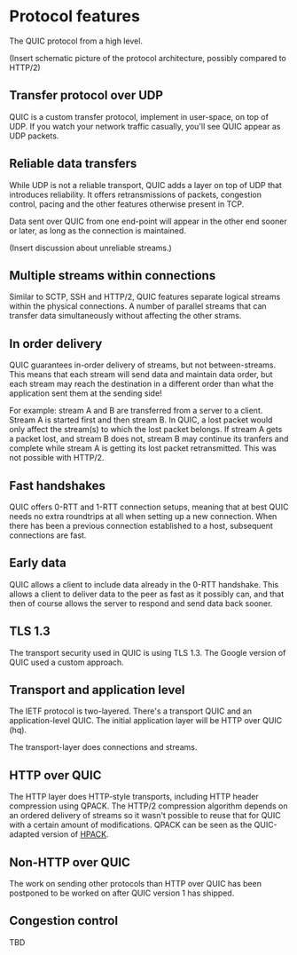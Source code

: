 # Protocol features

The QUIC protocol from a high level.

(Insert schematic picture of the protocol architecture, possibly compared to
HTTP/2)

## Transfer protocol over UDP

QUIC is a custom transfer protocol, implement in user-space, on top of UDP. If
you watch your network traffic casually, you'll see QUIC appear as UDP
packets.

## ‎Reliable data transfers

While UDP is not a reliable transport, QUIC adds a layer on top of UDP that
introduces reliability. It offers retransmissions of packets, congestion
control, pacing and the other features otherwise present in TCP.

Data sent over QUIC from one end-point will appear in the other end sooner or
later, as long as the connection is maintained.

(Insert discussion about unreliable streams.)

## ‎Multiple streams within connections

Similar to SCTP, SSH and HTTP/2, QUIC features separate logical streams within
the physical connections. A number of parallel streams that can transfer data
simultaneously without affecting the other strams.

## ‎In order delivery

QUIC guarantees in-order delivery of streams, but not between-streams. This
means that each stream will send data and maintain data order, but each stream
may reach the destination in a different order than what the application sent
them at the sending side!

For example: stream A and B are transferred from a server to a client. Stream
A is started first and then stream B. In QUIC, a lost packet would only affect
the stream(s) to which the lost packet belongs. If stream A gets a packet
lost, and stream B does not, stream B may continue its tranfers and complete
while stream A is getting its lost packet retransmitted. This was not possible
with HTTP/2.

## Fast handshakes

QUIC offers 0-RTT and 1-RTT connection setups, meaning that at best QUIC needs
no extra roundtrips at all when setting up a new connection. When there has
been a previous connection established to a host, subsequent connections are
fast.

## Early data

QUIC allows a client to include data already in the 0-RTT handshake. This
allows a client to deliver data to the peer as fast as it possibly can, and
that then of course allows the server to respond and send data back sooner.

## TLS 1.3

The transport security used in QUIC is using TLS 1.3. The Google version of
QUIC used a custom approach.

## Transport and application level

The IETF protocol is two-layered. There's a transport QUIC and an
application-level QUIC. The initial application layer will be HTTP over QUIC
(hq).

The transport-layer does connections and streams.

## HTTP over QUIC

The HTTP layer does HTTP-style transports, including HTTP header compression
using QPACK. The HTTP/2 compression algorithm depends on an ordered delivery
of streams so it wasn't possible to reuse that for QUIC with a certain amount
of modifications. QPACK can be seen as the QUIC-adapted version of
[HPACK](http://httpwg.org/specs/rfc7541.html).

## Non-HTTP over QUIC

The work on sending other protocols than HTTP over QUIC has been postponed to
be worked on after QUIC version 1 has shipped.

## ‎Congestion control

TBD

